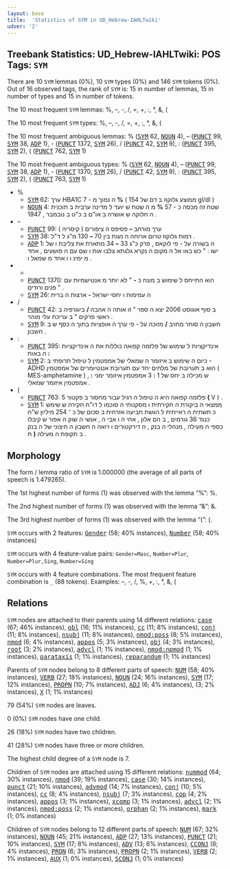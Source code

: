```yaml
---
layout: base
title:  'Statistics of SYM in UD_Hebrew-IAHLTwiki'
udver: '2'
---
```


## Treebank Statistics: UD_Hebrew-IAHLTwiki: POS Tags: `SYM`

There are 10 `SYM` lemmas (0%), 10 `SYM` types (0%) and 146 `SYM` tokens (0%).
Out of 16 observed tags, the rank of `SYM` is: 15 in number of lemmas, 15 in number of types and 15 in number of tokens.

The 10 most frequent `SYM` lemmas: %, –, -, /, =, +, :, °, &, (

The 10 most frequent `SYM` types:  %, –, -, /, =, +, :, °, &, (

The 10 most frequent ambiguous lemmas: % (<tt><a href="he_iahltwiki-pos-SYM.html">SYM</a></tt> 62, <tt><a href="he_iahltwiki-pos-NOUN.html">NOUN</a></tt> 4), – (<tt><a href="he_iahltwiki-pos-PUNCT.html">PUNCT</a></tt> 99, <tt><a href="he_iahltwiki-pos-SYM.html">SYM</a></tt> 38, <tt><a href="he_iahltwiki-pos-ADP.html">ADP</a></tt> 1), - (<tt><a href="he_iahltwiki-pos-PUNCT.html">PUNCT</a></tt> 1372, <tt><a href="he_iahltwiki-pos-SYM.html">SYM</a></tt> 26), / (<tt><a href="he_iahltwiki-pos-PUNCT.html">PUNCT</a></tt> 42, <tt><a href="he_iahltwiki-pos-SYM.html">SYM</a></tt> 9), : (<tt><a href="he_iahltwiki-pos-PUNCT.html">PUNCT</a></tt> 395, <tt><a href="he_iahltwiki-pos-SYM.html">SYM</a></tt> 2), ( (<tt><a href="he_iahltwiki-pos-PUNCT.html">PUNCT</a></tt> 762, <tt><a href="he_iahltwiki-pos-SYM.html">SYM</a></tt> 1)

The 10 most frequent ambiguous types:  % (<tt><a href="he_iahltwiki-pos-SYM.html">SYM</a></tt> 62, <tt><a href="he_iahltwiki-pos-NOUN.html">NOUN</a></tt> 4), – (<tt><a href="he_iahltwiki-pos-PUNCT.html">PUNCT</a></tt> 99, <tt><a href="he_iahltwiki-pos-SYM.html">SYM</a></tt> 38, <tt><a href="he_iahltwiki-pos-ADP.html">ADP</a></tt> 1), - (<tt><a href="he_iahltwiki-pos-PUNCT.html">PUNCT</a></tt> 1370, <tt><a href="he_iahltwiki-pos-SYM.html">SYM</a></tt> 26), / (<tt><a href="he_iahltwiki-pos-PUNCT.html">PUNCT</a></tt> 42, <tt><a href="he_iahltwiki-pos-SYM.html">SYM</a></tt> 9), : (<tt><a href="he_iahltwiki-pos-PUNCT.html">PUNCT</a></tt> 395, <tt><a href="he_iahltwiki-pos-SYM.html">SYM</a></tt> 2), ( (<tt><a href="he_iahltwiki-pos-PUNCT.html">PUNCT</a></tt> 763, <tt><a href="he_iahltwiki-pos-SYM.html">SYM</a></tt> 1)


* %
  * <tt><a href="he_iahltwiki-pos-SYM.html">SYM</a></tt> 62: ערך HBA1C ה נמוך מ - 7 <b>%</b> ( ממוצע גלוקוז ב דם של 154 gl/dl )
  * <tt><a href="he_iahltwiki-pos-NOUN.html">NOUN</a></tt> 4: שטח זה מכסה כ - 57 <b>%</b> מ ה שטח ש יועד ל מדינה ערבית ב תוכנית ה חלוקה ש אושרה ב או"ם ב כ"ט ב נובמבר , 1947 .
* –
  * <tt><a href="he_iahltwiki-pos-PUNCT.html">PUNCT</a></tt> 99: ערך מורחב <b>–</b> פסיפס ה ציפורים ( קיסריה )
  * <tt><a href="he_iahltwiki-pos-SYM.html">SYM</a></tt> 38: רמות גלוקוז טרום ארוחה ה נעות בין 70 <b>–</b> 130 מ"ג ל ד"ל .
  * <tt><a href="he_iahltwiki-pos-ADP.html">ADP</a></tt> 1: ה בשורה על - פי לוקאס , פרק כ"ג 33 <b>–</b> 34 מתארת את צליבת ו של ישו : " כש באו אל ה מקום ה נקרא גלגתא צלבו אות ו שם עם ה פושעים , אחד מ ימינ ו ו אחד מ שמאל ו .
* -
  * <tt><a href="he_iahltwiki-pos-PUNCT.html">PUNCT</a></tt> 1370: הוא התייחס ל שימוש ב מונח כ <b>-</b> " לא יותר מ אנטישמיות עם פנים ורודים " .
  * <tt><a href="he_iahltwiki-pos-SYM.html">SYM</a></tt> 26: ה עמימות ו יחסי ישראל <b>-</b> ארצות ה ברית
* /
  * <tt><a href="he_iahltwiki-pos-PUNCT.html">PUNCT</a></tt> 42: ב סוף אוגוסט 2006 יצא ה ספר " זו אותה ה אהבה <b>/</b> ביוגרפיה ב ראשי פרקים " ב עריכת עלי מוהר .
  * <tt><a href="he_iahltwiki-pos-SYM.html">SYM</a></tt> 9: חשבון ה סוחר מחויב <b>/</b> מזוכה על - פי ערך ה אופציות בתוך ה כסף ש ב חשבון .
* :
  * <tt><a href="he_iahltwiki-pos-PUNCT.html">PUNCT</a></tt> 395: אינדיקציות ל שימוש של פלזמה קפואה כוללות את ה אינדיקציות ה באות <b>:</b>
  * <tt><a href="he_iahltwiki-pos-SYM.html">SYM</a></tt> 2: כיום ה שימוש ב איזומר ה שמאלי של אמפטמין ל טיפול תרופתי ב - ADHD הוא ב תערובת של מלחים יחד עם תערובת אננטיומרים של אמפטמין ( MES-amphetamine ) , ש מכילה ב יחס של 1 <b>:</b> 3 אמפטמין איזומר ימני <b>:</b> אמפטמין איזומר שמאלי .
* (
  * <tt><a href="he_iahltwiki-pos-PUNCT.html">PUNCT</a></tt> 763: פלזמה קפואה היא ה טיפול ה רגיל עבור מחסור ב פקטור 5 <b>(</b> V ) .
  * <tt><a href="he_iahltwiki-pos-SYM.html">SYM</a></tt> 1: ממצאי ה ביקורת ה חקירתית ו מסקנותי ה סוכמו ל דו"ח חקירה ש שימש כ תשתית ה ראייתית ל הגשת תביעה אזרחית ב סכום של כ ־ 254 מיליון ש"ח כנגד 36 גורמים , ב הם אלון , אחי ה ו אבי ה , אנשי ה שוק ה אפור ש קיבלו כספי ה מעילה , מנהלי ה בנק , ה דירקטורים ו רואה ה חשבון ה חיצוני של ה בנק ב תקופת ה מעילה <b>(</b> ת .

## Morphology

The form / lemma ratio of `SYM` is 1.000000 (the average of all parts of speech is 1.479265).

The 1st highest number of forms (1) was observed with the lemma “%”: %.

The 2nd highest number of forms (1) was observed with the lemma “&”: &.

The 3rd highest number of forms (1) was observed with the lemma “(”: (.

`SYM` occurs with 2 features: <tt><a href="he_iahltwiki-feat-Gender.html">Gender</a></tt> (58; 40% instances), <tt><a href="he_iahltwiki-feat-Number.html">Number</a></tt> (58; 40% instances)

`SYM` occurs with 4 feature-value pairs: `Gender=Masc`, `Number=Plur`, `Number=Plur,Sing`, `Number=Sing`

`SYM` occurs with 4 feature combinations.
The most frequent feature combination is `_` (88 tokens).
Examples: –, -, /, %, +, :, °, &, (


## Relations

`SYM` nodes are attached to their parents using 14 different relations: <tt><a href="he_iahltwiki-dep-case.html">case</a></tt> (67; 46% instances), <tt><a href="he_iahltwiki-dep-obl.html">obl</a></tt> (16; 11% instances), <tt><a href="he_iahltwiki-dep-cc.html">cc</a></tt> (11; 8% instances), <tt><a href="he_iahltwiki-dep-conj.html">conj</a></tt> (11; 8% instances), <tt><a href="he_iahltwiki-dep-nsubj.html">nsubj</a></tt> (11; 8% instances), <tt><a href="he_iahltwiki-dep-nmod-poss.html">nmod:poss</a></tt> (8; 5% instances), <tt><a href="he_iahltwiki-dep-nmod.html">nmod</a></tt> (6; 4% instances), <tt><a href="he_iahltwiki-dep-appos.html">appos</a></tt> (5; 3% instances), <tt><a href="he_iahltwiki-dep-obj.html">obj</a></tt> (4; 3% instances), <tt><a href="he_iahltwiki-dep-root.html">root</a></tt> (3; 2% instances), <tt><a href="he_iahltwiki-dep-advcl.html">advcl</a></tt> (1; 1% instances), <tt><a href="he_iahltwiki-dep-nmod-npmod.html">nmod:npmod</a></tt> (1; 1% instances), <tt><a href="he_iahltwiki-dep-parataxis.html">parataxis</a></tt> (1; 1% instances), <tt><a href="he_iahltwiki-dep-reparandum.html">reparandum</a></tt> (1; 1% instances)

Parents of `SYM` nodes belong to 8 different parts of speech: <tt><a href="he_iahltwiki-pos-NUM.html">NUM</a></tt> (58; 40% instances), <tt><a href="he_iahltwiki-pos-VERB.html">VERB</a></tt> (27; 18% instances), <tt><a href="he_iahltwiki-pos-NOUN.html">NOUN</a></tt> (24; 16% instances), <tt><a href="he_iahltwiki-pos-SYM.html">SYM</a></tt> (17; 12% instances), <tt><a href="he_iahltwiki-pos-PROPN.html">PROPN</a></tt> (10; 7% instances), <tt><a href="he_iahltwiki-pos-ADJ.html">ADJ</a></tt> (6; 4% instances),  (3; 2% instances), <tt><a href="he_iahltwiki-pos-X.html">X</a></tt> (1; 1% instances)

79 (54%) `SYM` nodes are leaves.

0 (0%) `SYM` nodes have one child.

26 (18%) `SYM` nodes have two children.

41 (28%) `SYM` nodes have three or more children.

The highest child degree of a `SYM` node is 7.

Children of `SYM` nodes are attached using 15 different relations: <tt><a href="he_iahltwiki-dep-nummod.html">nummod</a></tt> (64; 30% instances), <tt><a href="he_iahltwiki-dep-nmod.html">nmod</a></tt> (39; 19% instances), <tt><a href="he_iahltwiki-dep-case.html">case</a></tt> (30; 14% instances), <tt><a href="he_iahltwiki-dep-punct.html">punct</a></tt> (21; 10% instances), <tt><a href="he_iahltwiki-dep-advmod.html">advmod</a></tt> (14; 7% instances), <tt><a href="he_iahltwiki-dep-conj.html">conj</a></tt> (10; 5% instances), <tt><a href="he_iahltwiki-dep-cc.html">cc</a></tt> (8; 4% instances), <tt><a href="he_iahltwiki-dep-nsubj.html">nsubj</a></tt> (7; 3% instances), <tt><a href="he_iahltwiki-dep-cop.html">cop</a></tt> (4; 2% instances), <tt><a href="he_iahltwiki-dep-appos.html">appos</a></tt> (3; 1% instances), <tt><a href="he_iahltwiki-dep-xcomp.html">xcomp</a></tt> (3; 1% instances), <tt><a href="he_iahltwiki-dep-advcl.html">advcl</a></tt> (2; 1% instances), <tt><a href="he_iahltwiki-dep-nmod-poss.html">nmod:poss</a></tt> (2; 1% instances), <tt><a href="he_iahltwiki-dep-orphan.html">orphan</a></tt> (2; 1% instances), <tt><a href="he_iahltwiki-dep-mark.html">mark</a></tt> (1; 0% instances)

Children of `SYM` nodes belong to 12 different parts of speech: <tt><a href="he_iahltwiki-pos-NUM.html">NUM</a></tt> (67; 32% instances), <tt><a href="he_iahltwiki-pos-NOUN.html">NOUN</a></tt> (45; 21% instances), <tt><a href="he_iahltwiki-pos-ADP.html">ADP</a></tt> (27; 13% instances), <tt><a href="he_iahltwiki-pos-PUNCT.html">PUNCT</a></tt> (21; 10% instances), <tt><a href="he_iahltwiki-pos-SYM.html">SYM</a></tt> (17; 8% instances), <tt><a href="he_iahltwiki-pos-ADV.html">ADV</a></tt> (13; 6% instances), <tt><a href="he_iahltwiki-pos-CCONJ.html">CCONJ</a></tt> (8; 4% instances), <tt><a href="he_iahltwiki-pos-PRON.html">PRON</a></tt> (6; 3% instances), <tt><a href="he_iahltwiki-pos-PROPN.html">PROPN</a></tt> (2; 1% instances), <tt><a href="he_iahltwiki-pos-VERB.html">VERB</a></tt> (2; 1% instances), <tt><a href="he_iahltwiki-pos-AUX.html">AUX</a></tt> (1; 0% instances), <tt><a href="he_iahltwiki-pos-SCONJ.html">SCONJ</a></tt> (1; 0% instances)

